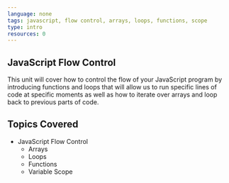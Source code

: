 ```yaml
---
language: none
tags: javascript, flow control, arrays, loops, functions, scope
type: intro
resources: 0
---
```


## JavaScript Flow Control

This unit will cover how to control the flow of your JavaScript program by introducing functions and loops that will allow us to run specific lines of code at specific moments as well as how to iterate over arrays and loop back to previous parts of code.

## Topics Covered

- JavaScript Flow Control
  - Arrays
  - Loops
  - Functions
  - Variable Scope
